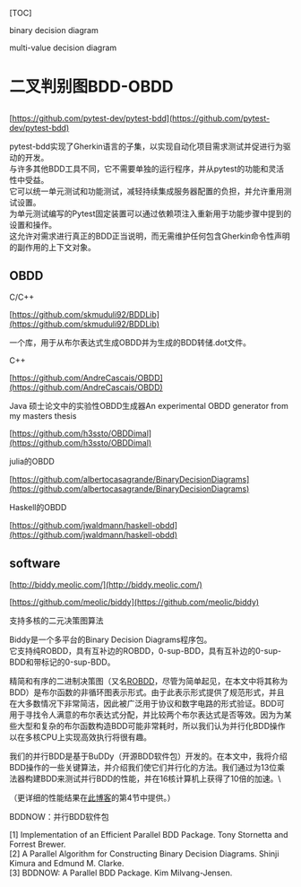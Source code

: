 [TOC]




binary decision diagram


multi-value decision diagram















# 二叉判别图BDD-OBDD


## 

[https://github.com/pytest-dev/pytest-bdd](https://github.com/pytest-dev/pytest-bdd)

pytest-bdd实现了Gherkin语言的子集，以实现自动化项目需求测试并促进行为驱动的开发。  
与许多其他BDD工具不同，它不需要单独的运行程序，并从pytest的功能和灵活性中受益。  
它可以统一单元测试和功能测试，减轻持续集成服务器配置的负担，并允许重用测试设置。  
为单元测试编写的Pytest固定装置可以通过依赖项注入重新用于功能步骤中提到的设置和操作。  
这允许对需求进行真正的BDD正当说明，而无需维护任何包含Gherkin命令性声明的副作用的上下文对象。











## OBDD

C\/C++

[https://github.com/skmuduli92/BDDLib](https://github.com/skmuduli92/BDDLib)

一个库，用于从布尔表达式生成OBDD并为生成的BDD转储.dot文件。




C++

[https://github.com/AndreCascais/OBDD](https://github.com/AndreCascais/OBDD)


Java 硕士论文中的实验性OBDD生成器An experimental OBDD generator from my masters thesis

[https://github.com/h3ssto/OBDDimal](https://github.com/h3ssto/OBDDimal)



julia的OBDD

[https://github.com/albertocasagrande/BinaryDecisionDiagrams](https://github.com/albertocasagrande/BinaryDecisionDiagrams)

Haskell的OBDD

[https://github.com/jwaldmann/haskell-obdd](https://github.com/jwaldmann/haskell-obdd)


## software
[http://biddy.meolic.com/](http://biddy.meolic.com/)


[https://github.com/meolic/biddy](https://github.com/meolic/biddy)


支持多核的二元决策图算法

Biddy是一个多平台的Binary Decision Diagrams程序包。  
它支持纯ROBDD，具有互补边的ROBDD，0-sup-BDD，具有互补边的0-sup-BDD和带标记的0-sup-BDD。



精简和有序的二进制决策图（又名[ROBDD](http://en.wikipedia.org/wiki/Binary_decision_diagram)，尽管为简单起见，在本文中将其称为BDD）是布尔函数的非循环图表示形式。由于此表示形式提供了规范形式，并且在大多数情况下非常简洁，因此被广泛用于协议和数字电路的形式验证。BDD可用于寻找令人满意的布尔表达式分配，并比较两个布尔表达式是否等效。因为为某些大型和复杂的布尔函数构造BDD可能非常耗时，所以我们认为并行化BDD操作以在多核CPU上实现高效执行将很有趣。

我们的并行BDD是基于BuDDy（开源BDD软件包）开发的。在本文中，我将介绍BDD操作的一些关键算法，并介绍我们使它们并行化的方法。我们通过为13位乘法器构建BDD来测试并行BDD的性能，并在16核计算机上获得了10倍的加速。\


（更详细的性能结果在[此博客](https://software.intel.com/content/www/us/en/develop/articles/multicore-enabling-a-binary-decision-diagram-algorithm.html)的第4节中提供。）

BDDNOW：并行BDD软件包


\[1\] Implementation of an Efficient Parallel BDD Package.  Tony Stornetta  and Forrest Brewer.  
\[2\] A Parallel Algorithm for Constructing Binary Decision Diagrams.  Shinji Kimura and Edmund M. Clarke.  
\[3\] BDDNOW: A Parallel BDD Package.  Kim Milvang-Jensen.























